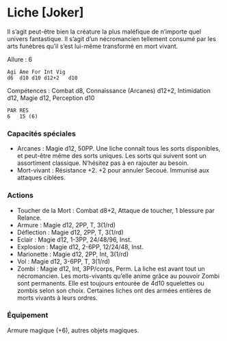 
# Liche [Joker]
Il s’agit peut-être bien la créature la plus maléfique de n’importe quel univers fantastique. Il s’agit d’un nécromancien tellement consumé par les arts funèbres qu’il s’est lui-même transformé en mort vivant.

Allure : 6

	Agi	Âme	For	Int	Vig
	d6	d10	d10	d12+2	d10

Compétences : Combat d8, Connaissance (Arcanes) d12+2, Intimidation d12, Magie d12, Perception d10

	PAR	RES
	6	15 (6)

### Capacités spéciales
- Arcanes : Magie d12, 50PP. Une liche connaît tous les sorts disponibles, et peut-être même des sorts uniques. Les sorts qui suivent sont un assortiment classique. N’hésitez pas à en rajouter au besoin.
- Mort-vivant : Résistance +2. +2 pour annuler Secoué. Immunisé aux attaques ciblées.

### Actions
- Toucher de la Mort : Combat d8+2, Attaque de toucher, 1 blessure par Relance.
- Armure : Magie d12, 2PP, T, 3(1/rd)
- Déflection : Magie d12, 2PP, T, 3(1/rd)
- Eclair : Magie d12, 1-3PP, 24/48/96, Inst.
- Explosion : Magie d12, 2-6PP, 12/24/48, Inst.
- Marionette : Magie d12, 2PP, Int, 3(1/rd)
- Vol : Magie d12, 3-6PP, T, 3(1/rd)
- Zombi	: Magie d12, Int, 3PP/corps, Perm. La liche est avant tout un nécromancien. Les morts-vivants qu’elle anime grâce au pouvoir Zombi sont permanents. Elle est toujours entourée de 4d10 squelettes ou zombis selon son choix. Certaines liches ont des armées entières de morts vivants à leurs ordres.

### Équipement
Armure magique (+6), autres objets magiques.
